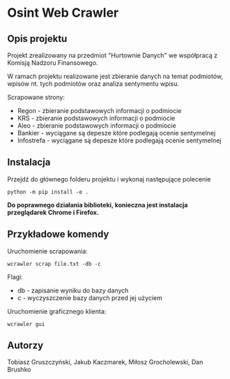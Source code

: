 # Osint Web Crawler

## Opis projektu

Projekt zrealizowany na przedmiot "Hurtownie Danych" we współpracą z Komisją Nadzoru Finansowego.

W ramach projektu realizowane jest zbieranie danych na temat podmiotów, wpisów nt. tych podmiotów oraz analiza sentymentu wpisu.

Scrapowane strony:
- Regon - zbieranie podstawowych informacji o podmiocie
- KRS - zbieranie podstawowych informacji o podmiocie
- Aleo - zbieranie podstawowych informacji o podmiocie
- Bankier - wyciągane są depesze które podlegają ocenie sentymelnej
- Infostrefa - wyciągane są depesze które podlegają ocenie sentymelnej

## Instalacja

Przejdź do głównego folderu projektu i wykonaj następujące polecenie

```commandline
python -m pip install -e .
```

**Do poprawnego działania biblioteki, konieczna jest instalacja przeglądarek Chrome i Firefox.**

## Przykładowe komendy

Uruchomienie scrapowania:

```commandline
wcrawler scrap file.txt -db -c
```
Flagi:
- db - zapisanie wyniku do bazy danych
- c - wyczyszczenie bazy danych przed jej użyciem

Uruchomienie graficznego klienta:
```commandline
wcrawler gui
```

## Autorzy

Tobiasz Gruszczyński,
Jakub Kaczmarek,
Miłosz Grocholewski,
Dan Brushko

